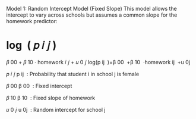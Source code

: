 Model 1: Random Intercept Model (Fixed Slope)
This model allows the intercept to vary across schools but assumes a common slope for the homework predictor:

log
⁡
(
𝑝
𝑖
𝑗
)
=
𝛽
00
+
𝛽
10
⋅
homework
𝑖
𝑗
+
𝑢
0
𝑗
log(p 
ij
​
 )=β 
00
​
 +β 
10
​
 ⋅homework 
ij
​
 +u 
0j
​
 
𝑝
𝑖
𝑗
p 
ij
​
 : Probability that student i in school j is female

𝛽
00
β 
00
​
 : Fixed intercept

𝛽
10
β 
10
​
 : Fixed slope of homework

𝑢
0
𝑗
u 
0j
​
 : Random intercept for school j

